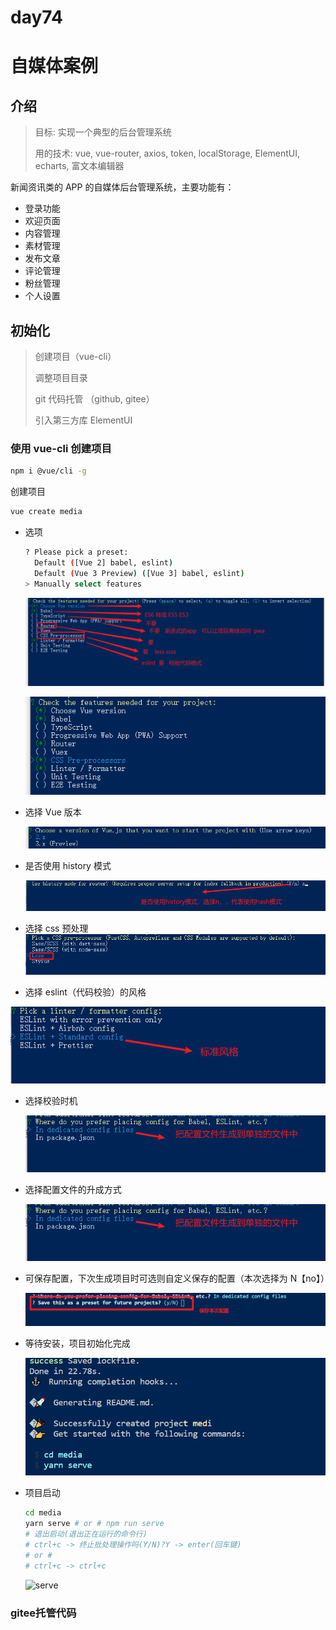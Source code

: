 # day74

# 自媒体案例

## 介绍

> 目标: 实现一个典型的后台管理系统
>
> 用的技术: vue, vue-router, axios, token, localStorage, ElementUI, echarts, 富文本编辑器

新闻资讯类的 APP 的自媒体后台管理系统，主要功能有：

- 登录功能
- 欢迎页面
- 内容管理
- 素材管理
- 发布文章
- 评论管理
- 粉丝管理
- 个人设置

## 初始化

> 创建项目（vue-cli）
>
> 调整项目目录
>
> git 代码托管 （github, gitee）
>
> 引入第三方库 ElementUI

### 使用 vue-cli 创建项目

```bash
npm i @vue/cli -g
```

创建项目

```bash
vue create media
```

- 选项

  ```bash
  ? Please pick a preset:
    Default ([Vue 2] babel, eslint)
    Default (Vue 3 Preview) ([Vue 3] babel, eslint)
  > Manually select features
  ```

  ![settingFeatures](./media/settingFeatures.jpg)

  ![settingFeatures](./media/settingFeatures.png)

- 选择 Vue 版本

  ![Vue2](./media/Vue2.jpg)

- 是否使用 history 模式

  ![hashModule](./media/hashModule.jpg)

- 选择 css 预处理![cssProcess](./media/cssProcess.jpg)

- 选择 eslint（代码校验）的风格

![eslint](./media/eslint.jpg)

- 选择校验时机

  ![校验时机](./media/校验时机.jpg)

- 选择配置文件的升成方式

  ![配置文件生成方式](./media/配置文件生成方式.jpg)

- 可保存配置，下次生成项目时可选则自定义保存的配置（本次选择为 N【no】）

  ![保存配置](./media/保存配置.png)

- 等待安装，项目初始化完成

  ![complete](./media/complete.jpg)

- 项目启动

  ```bash
  cd media
  yarn serve # or # npm run serve
  # 退出启动(退出正在运行的命令行)
  # ctrl+c -> 终止批处理操作吗(Y/N)?Y -> enter(回车键)
  # or #
  # ctrl+c -> ctrl+c
  ```

  ![serve](D:\1_2020Web\Note\13_Vue\day_74\media\serve.jpg)

### gitee托管代码

